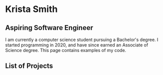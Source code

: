 # Krista Smith
## Aspiring Software Engineer

I am currently a computer science student pursuing a Bachelor's degree. I started programming in 2020, and have since earned an Associate of Science degree. This page contains examples of my code. 

## List of Projects
